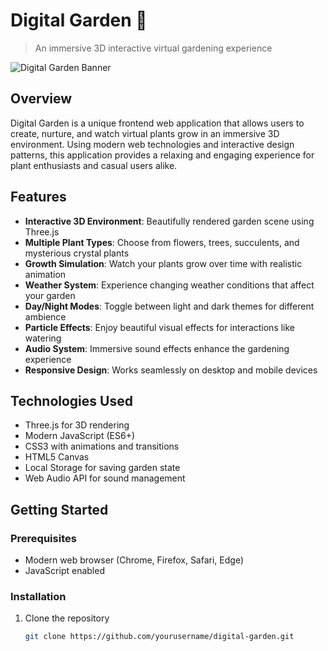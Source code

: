 # Digital Garden 🌱

> An immersive 3D interactive virtual gardening experience

![Digital Garden Banner](images/digital-garden-banner.png)

## Overview

Digital Garden is a unique frontend web application that allows users to create, nurture, and watch virtual plants grow in an immersive 3D environment. Using modern web technologies and interactive design patterns, this application provides a relaxing and engaging experience for plant enthusiasts and casual users alike.

## Features

- **Interactive 3D Environment**: Beautifully rendered garden scene using Three.js
- **Multiple Plant Types**: Choose from flowers, trees, succulents, and mysterious crystal plants
- **Growth Simulation**: Watch your plants grow over time with realistic animation
- **Weather System**: Experience changing weather conditions that affect your garden
- **Day/Night Modes**: Toggle between light and dark themes for different ambience
- **Particle Effects**: Enjoy beautiful visual effects for interactions like watering
- **Audio System**: Immersive sound effects enhance the gardening experience
- **Responsive Design**: Works seamlessly on desktop and mobile devices

## Technologies Used

- Three.js for 3D rendering
- Modern JavaScript (ES6+)
- CSS3 with animations and transitions
- HTML5 Canvas
- Local Storage for saving garden state
- Web Audio API for sound management

## Getting Started

### Prerequisites

- Modern web browser (Chrome, Firefox, Safari, Edge)
- JavaScript enabled

### Installation

1. Clone the repository
   ```bash
   git clone https://github.com/yourusername/digital-garden.git
